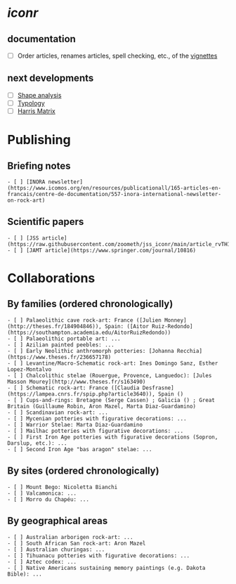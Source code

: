# _iconr_ 

## documentation

  - [ ] Order articles, renames articles, spell checking, etc., of the [vignettes](https://zoometh.github.io/iconr)

## next developments

  - [ ] [Shape analysis](https://zoometh.github.io/iconr/articles/next.html#shape-analysis-1)
  - [ ] [Typology](https://zoometh.github.io/iconr/articles/next.html#typology-1)
  - [ ] [Harris Matrix](https://zoometh.github.io/iconr/articles/next.html#harris-matrix-1)

# Publishing

## Briefing notes
    - [ ] [INORA newsletter](https://www.icomos.org/en/resources/publicationall/165-articles-en-francais/centre-de-documentation/557-inora-international-newsletter-on-rock-art)

## Scientific papers
    - [ ] [JSS article](https://raw.githubusercontent.com/zoometh/jss_iconr/main/article_rvTH17.pdf) 
    - [ ] [JAMT article](https://www.springer.com/journal/10816) 

# Collaborations

## By families (ordered chronologically)
    - [ ] Palaeolithic cave rock-art: France ([Julien Monney](http://theses.fr/184904846)), Spain: ([Aitor Ruiz-Redondo](https://southampton.academia.edu/AitorRuizRedondo)) 
    - [ ] Palaeolithic portable art: ...
    - [ ] Azilian painted peebles: ...
    - [ ] Early Neolithic anthromorph potteries: [Johanna Recchia](https://www.theses.fr/236657178)
    - [ ] Levantine/Macro-Schematic rock-art: Ines Domingo Sanz, Esther Lopez-Montalvo
    - [ ] Chalcolithic stelae (Rouergue, Provence, Languedoc): [Jules Masson Mourey](http://www.theses.fr/s163490)
    - [ ] Schematic rock-art: France ([Claudia Desfrasne](https://lampea.cnrs.fr/spip.php?article3640)), Spain ()
    - [ ] Cups-and-rings: Bretagne (Serge Cassen) ; Galicia () ; Great Britain (Guillaume Robin, Aron Mazel, Marta Diaz-Guardamino) 
    - [ ] Scandinavian rock-art: ...
    - [ ] Mycenian potteries with figurative decorations: ...
    - [ ] Warrior Stelae: Marta Diaz-Guardamino
    - [ ] Mailhac potteries with figurative decorations: ...
    - [ ] First Iron Age potteries with figurative decorations (Sopron, Darslup, etc.): ... 
    - [ ] Second Iron Age "bas aragon" stelae: ...
    
## By sites (ordered chronologically)
    - [ ] Mount Bego: Nicoletta Bianchi
    - [ ] Valcamonica: ...
    - [ ] Morro du Chapéu: ...
    
 ## By geographical areas
    - [ ] Australian arborigen rock-art: ...
    - [ ] South African San rock-art: Aron Mazel
    - [ ] Australian churingas: ...
    - [ ] Tihuanacu potteries with figurative decorations: ...
    - [ ] Aztec codex: ...
    - [ ] Native Americans sustaining memory paintings (e.g. Dakota Bible): ...
